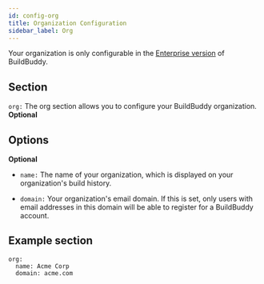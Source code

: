 ```yaml
---
id: config-org
title: Organization Configuration
sidebar_label: Org
---
```


Your organization is only configurable in the [Enterprise version](enterprise.md) of BuildBuddy.

## Section

`org:` The org section allows you to configure your BuildBuddy organization. **Optional**

## Options

**Optional**

- `name:` The name of your organization, which is displayed on your organization's build history.

- `domain:` Your organization's email domain. If this is set, only users with email addresses in this domain will be able to register for a BuildBuddy account.

## Example section

```
org:
  name: Acme Corp
  domain: acme.com
```
